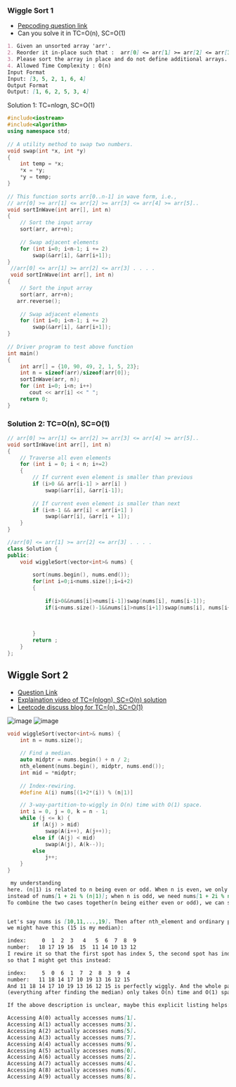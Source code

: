 ### __Wiggle Sort 1__

- [Pepcoding question link](https://www.pepcoding.com/resources/data-structures-and-algorithms-in-java-levelup/arrays-and-strings/wiggle-sort-1/ojquestion)
- Can you solve it in TC=O(n), SC=O(1)

```md
1. Given an unsorted array 'arr'.
2. Reorder it in-place such that :  arr[0] <= arr[1] >= arr[2] <= arr[3] . . . .
3. Please sort the array in place and do not define additional arrays.
4. Allowed Time Complexity : O(n)
Input Format
Input: [3, 5, 2, 1, 6, 4]
Output Format
Output: [1, 6, 2, 5, 3, 4]
```

Solution 1: TC=nlogn, SC=O(1)
```cpp
#include<iostream>
#include<algorithm>
using namespace std;
 
// A utility method to swap two numbers.
void swap(int *x, int *y)
{
    int temp = *x;
    *x = *y;
    *y = temp;
}
 
// This function sorts arr[0..n-1] in wave form, i.e.,
// arr[0] >= arr[1] <= arr[2] >= arr[3] <= arr[4] >= arr[5]..
void sortInWave(int arr[], int n)
{
    // Sort the input array
    sort(arr, arr+n);
 
    // Swap adjacent elements
    for (int i=0; i<n-1; i += 2)
        swap(&arr[i], &arr[i+1]);
}
 //arr[0] <= arr[1] >= arr[2] <= arr[3] . . . .
 void sortInWave(int arr[], int n)
{
    // Sort the input array
    sort(arr, arr+n);
   arr.reverse();
 
    // Swap adjacent elements
    for (int i=0; i<n-1; i += 2)
        swap(&arr[i], &arr[i+1]);
}
 
// Driver program to test above function
int main()
{
    int arr[] = {10, 90, 49, 2, 1, 5, 23};
    int n = sizeof(arr)/sizeof(arr[0]);
    sortInWave(arr, n);
    for (int i=0; i<n; i++)
       cout << arr[i] << " ";
    return 0;
}
```
### __Solution 2: TC=O(n), SC=O(1)__

```cpp
// arr[0] >= arr[1] <= arr[2] >= arr[3] <= arr[4] >= arr[5]..
void sortInWave(int arr[], int n)
{
    // Traverse all even elements
    for (int i = 0; i < n; i+=2)
    {
        // If current even element is smaller than previous
        if (i>0 && arr[i-1] > arr[i] )
            swap(&arr[i], &arr[i-1]);
 
        // If current even element is smaller than next
        if (i<n-1 && arr[i] < arr[i+1] )
            swap(&arr[i], &arr[i + 1]);
    }
}

//arr[0] <= arr[1] >= arr[2] <= arr[3] . . . .
class Solution {
public:
    void wiggleSort(vector<int>& nums) {
       
        sort(nums.begin(), nums.end());
        for(int i=0;i<nums.size();i=i+2)
        {
            
            if(i>0&&nums[i]>nums[i-1])swap(nums[i], nums[i-1]);
            if(i<nums.size()-1&&nums[i]>nums[i+1])swap(nums[i], nums[i+1]);
            
            
            
        }
        return ;
    }
};
```
## __Wiggle Sort 2__

- [Question Link](https://leetcode.com/problems/wiggle-sort-ii/)
- [Explaination video of TC=(nlogn), SC=O(n) solution](https://www.youtube.com/watch?v=mwsjU6CHOb4)
- [Leetcode discuss blog for TC=(n), SC=O(1)](https://leetcode.com/problems/wiggle-sort-ii/discuss/77677/O(n)%2BO(1)-after-median-Virtual-Indexing)



![image](https://user-images.githubusercontent.com/51910127/145410254-fdc9797f-b5a3-4589-8170-ff90c0d35de0.png)
![image](https://user-images.githubusercontent.com/51910127/145410314-96151db7-69ef-4e27-817e-2735a1cddbbd.png)


```cpp
void wiggleSort(vector<int>& nums) {
    int n = nums.size();
    
    // Find a median.
    auto midptr = nums.begin() + n / 2;
    nth_element(nums.begin(), midptr, nums.end());
    int mid = *midptr;
    
    // Index-rewiring.
    #define A(i) nums[(1+2*(i)) % (n|1)]

    // 3-way-partition-to-wiggly in O(n) time with O(1) space.
    int i = 0, j = 0, k = n - 1;
    while (j <= k) {
        if (A(j) > mid)
            swap(A(i++), A(j++));
        else if (A(j) < mid)
            swap(A(j), A(k--));
        else
            j++;
    }
}
```

```md
 my understanding
here. (n|1) is related to n being even or odd. When n is even, we only need nums[1 + 2i % (n+1)]
instead of nums[1 + 2i % (n|1)]; when n is odd, we need nums[1 + 2i % n] instead of nums[1 + 2i % (n|1)]. 
To combine the two cases together(n being either even or odd), we can simply use one formula nums[1 + 2*i % (n|1)].


Let's say nums is [10,11,...,19]. Then after nth_element and ordinary partitioning,
we might have this (15 is my median):

index:     0  1  2  3   4   5  6  7  8  9
number:   18 17 19 16  15  11 14 10 13 12
I rewire it so that the first spot has index 5, the second spot has index 0, etc,
so that I might get this instead:

index:     5  0  6  1  7  2  8  3  9  4
number:   11 18 14 17 10 19 13 16 12 15
And 11 18 14 17 10 19 13 16 12 15 is perfectly wiggly. And the whole partitioning-to-wiggly-arrangement
(everything after finding the median) only takes O(n) time and O(1) space.

If the above description is unclear, maybe this explicit listing helps:

Accessing A(0) actually accesses nums[1].
Accessing A(1) actually accesses nums[3].
Accessing A(2) actually accesses nums[5].
Accessing A(3) actually accesses nums[7].
Accessing A(4) actually accesses nums[9].
Accessing A(5) actually accesses nums[0].
Accessing A(6) actually accesses nums[2].
Accessing A(7) actually accesses nums[4].
Accessing A(8) actually accesses nums[6].
Accessing A(9) actually accesses nums[8].

```
